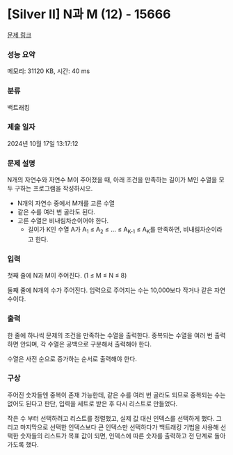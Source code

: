 # [Silver II] N과 M (12) - 15666 

[문제 링크](https://www.acmicpc.net/problem/15666) 

### 성능 요약

메모리: 31120 KB, 시간: 40 ms

### 분류

백트래킹

### 제출 일자

2024년 10월 17일 13:17:12

### 문제 설명

<p>N개의 자연수와 자연수 M이 주어졌을 때, 아래 조건을 만족하는 길이가 M인 수열을 모두 구하는 프로그램을 작성하시오.</p>

<ul>
	<li>N개의 자연수 중에서 M개를 고른 수열</li>
	<li>같은 수를 여러 번 골라도 된다.</li>
	<li>고른 수열은 비내림차순이어야 한다.
	<ul>
		<li>길이가 K인 수열 A가 A<sub>1</sub> ≤ A<sub>2</sub> ≤ ... ≤ A<sub>K-1</sub> ≤ A<sub>K</sub>를 만족하면, 비내림차순이라고 한다.</li>
	</ul>
	</li>
</ul>

### 입력 

 <p>첫째 줄에 N과 M이 주어진다. (1 ≤ M ≤ N ≤ 8)</p>

<p>둘째 줄에 N개의 수가 주어진다. 입력으로 주어지는 수는 10,000보다 작거나 같은 자연수이다.</p>

### 출력 

 <p>한 줄에 하나씩 문제의 조건을 만족하는 수열을 출력한다. 중복되는 수열을 여러 번 출력하면 안되며, 각 수열은 공백으로 구분해서 출력해야 한다.</p>

<p>수열은 사전 순으로 증가하는 순서로 출력해야 한다.</p>

### 구상

주어진 숫자들엔 중복이 존재 가능한데, 같은 수를 여러 번 골라도 되므로 중복되는 수는 없어도 된다고 판단, 입력을 세트로 받은 후 다시 리스트로 만들었다.

작은 수 부터 선택하려고 리스트를 정렬했고, 실제 값 대신 인덱스를 선택하게 했다. 그리고 마지막으로 선택한 인덱스보다 큰 인덱스만 선택하다가 백트래킹 기법을 사용해 선택한 숫자들의 리스트가 목표 값이 되면, 인덱스에 따른 숫자를 출력하고 전 단계로 돌아가도록 했다.